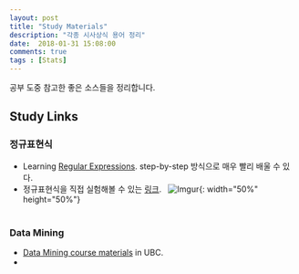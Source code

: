```yaml
---
layout: post
title: "Study Materials"
description: "각종 시사상식 용어 정리"
date:  2018-01-31 15:08:00
comments: true
tags : [Stats]
---
```


공부 도중 참고한 좋은 소스들을 정리합니다. 

## Study Links
### 정규표현식
- Learning [Regular Expressions](https://regexone.com/lesson/matching_characters?). step-by-step 방식으로 매우 빨리 배울 수 있다. 
- 정규표현식을 직접 실험해볼 수 있는 [링크](https://regexper.com/#%5C.%5E*).  
![Imgur](https://i.imgur.com/clcQU3v.png){: width="50%"  height="50%"} <br/><br/>



### Data Mining 
- [Data Mining course materials](http://www.cs.ubc.ca/~schmidtm/Courses/340-F17/) in UBC. 
- 
